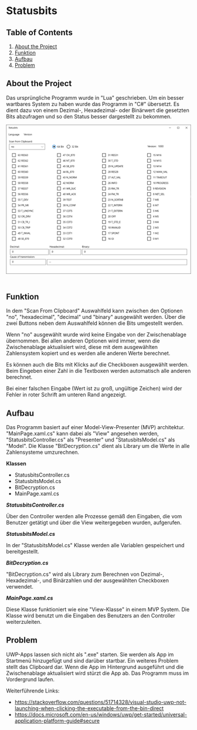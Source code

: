 # __Statusbits__

## Table of Contents
1. [About the Project](#About-the-Project)
2. [Funktion](#Funktion)
3. [Aufbau](#Aufbau)
4. [Problem](#Problem)


## __About the Project__

Das ursprüngliche Programm wurde in "Lua" geschrieben. Um ein besser wartbares System zu haben wurde das Programm in "C#" übersetzt. Es dient dazu von einem Dezimal-, Hexadezimal- oder Binärwert die gesetzten Bits abzufragen und so den Status besser dargestellt zu bekommen.


<img src="./Assets/ReadMe_overview.PNG"/>

<br/>
<br/>


## __Funktion__

In dem "Scan From Clipboard" Auswahlfeld kann zwischen den Optionen "no", "hexadecimal", "decimal" und "binary" ausgewählt werden. Über die zwei Buttons neben dem Auswahlfeld können die Bits umgestellt werden. 

Wenn "no" ausgewählt wurde wird keine Eingabe von der Zwischenablage übernommen. Bei allen anderen Optionen wird immer, wenn die Zwischenablage aktualisiert wird, diese mit dem ausgewählten Zahlensystem kopiert und es werden alle anderen Werte berechnet.

Es können auch die Bits mit Klicks auf die Checkboxen ausgewählt werden. 
Beim Eingeben einer Zahl in die Textboxen werden automatisch alle anderen berechnet.

Bei einer falschen Eingabe (Wert ist zu groß, ungültige Zeichen) wird der Fehler in roter Schrift am unteren Rand angezeigt.
<br/>


## __Aufbau__

Das Programm basiert auf einer Model-View-Presenter (MVP) architektur. "MainPage.xaml.cs" kann dabei als "View" angesehen werden, "StatusbitsController.cs" als "Presenter" und "StatusbitsModel.cs" als "Model".
Die Klasse "BitDecryption.cs" dient als Library um die Werte in alle Zahlensysteme umzurechnen.

__Klassen__
+ StatusbitsController.cs
+ StatusbitsModel.cs
+ BitDecryption.cs
+ MainPage.xaml.cs

*__StatusbitsController.cs__*

Über den Controller werden alle Prozesse gemäß den Eingaben, die vom Benutzer getätigt und über die View weitergegeben wurden, aufgerufen.

*__StatusbitsModel.cs__*

In der "StatusbitsModel.cs" Klasse werden alle Variablen gespeichert und bereitgestellt.

*__BitDecryption.cs__*

"BitDecryption.cs" wird als Library zum Berechnen von Dezimal-, Hexadezimal-, und Binärzahlen und der ausgewählten Checkboxen verwendet.

*__MainPage.xaml.cs__*

Diese Klasse funktioniert wie eine "View-Klasse" in einem MVP System. Die Klasse wird benutzt um die Eingaben des Benutzers an den Controller weiterzuleiten.


## __Problem__

UWP-Apps lassen sich nicht als ".exe" starten. Sie werden als App im Startmenü hinzugefügt und sind darüber startbar.
Ein weiteres Problem stellt das Clipboard dar. Wenn die App im Hintergrund ausgeführt und die Zwischenablage aktualisiert wird stürzt die App ab. Das Programm muss im Vordergrund laufen.


Weiterführende Links: 
+ <https://stackoverflow.com/questions/51714328/visual-studio-uwp-not-launching-when-clicking-the-executable-from-the-bin-direct>
+ <https://docs.microsoft.com/en-us/windows/uwp/get-started/universal-application-platform-guide#secure> 
